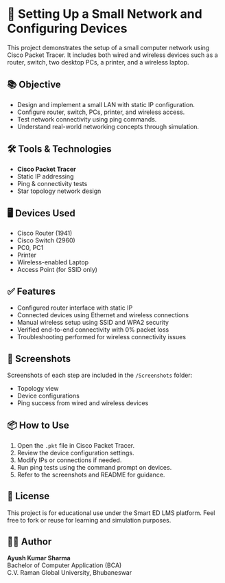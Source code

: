 # 🔌 Setting Up a Small Network and Configuring Devices

This project demonstrates the setup of a small computer network using Cisco Packet Tracer. It includes both wired and wireless devices such as a router, switch, two desktop PCs, a printer, and a wireless laptop.

## 📚 Objective

- Design and implement a small LAN with static IP configuration.
- Configure router, switch, PCs, printer, and wireless access.
- Test network connectivity using ping commands.
- Understand real-world networking concepts through simulation.

## 🛠️ Tools & Technologies

- **Cisco Packet Tracer**
- Static IP addressing
- Ping & connectivity tests
- Star topology network design

## 🖥️ Devices Used

- Cisco Router (1941)
- Cisco Switch (2960)
- PC0, PC1
- Printer
- Wireless-enabled Laptop
- Access Point (for SSID only)

## ✅ Features

- Configured router interface with static IP
- Connected devices using Ethernet and wireless connections
- Manual wireless setup using SSID and WPA2 security
- Verified end-to-end connectivity with 0% packet loss
- Troubleshooting performed for wireless connectivity issues

## 📸 Screenshots

Screenshots of each step are included in the `/Screenshots` folder:
- Topology view
- Device configurations
- Ping success from wired and wireless devices

## 📦 How to Use

1. Open the `.pkt` file in Cisco Packet Tracer.
2. Review the device configuration settings.
3. Modify IPs or connections if needed.
4. Run ping tests using the command prompt on devices.
5. Refer to the screenshots and README for guidance.

## 📄 License

This project is for educational use under the Smart ED LMS platform. Feel free to fork or reuse for learning and simulation purposes.

## 🙋‍♂️ Author

**Ayush Kumar Sharma**  
Bachelor of Computer Application (BCA)  
C.V. Raman Global University, Bhubaneswar  
